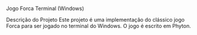 Jogo Forca Terminal (Windows)



Descrição do Projeto
Este projeto é uma implementação do clássico jogo Forca para ser jogado no terminal do Windows. O jogo é escrito em Phyton.
